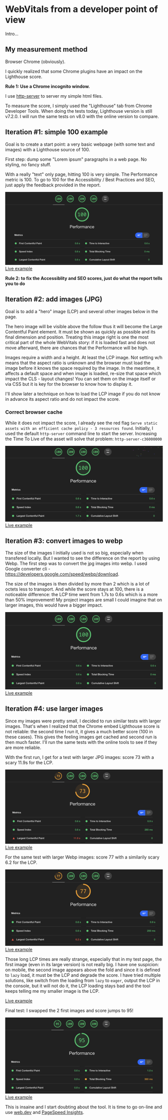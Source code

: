 # WebVitals from a developer point of view

Intro...

## My measurement method

Browser Chrome (obviously).

I quickly realized that some Chrome plugins have an impact on the Lighthouse score.

**Rule 1: Use a Chrome incognito window.**

I use [http-server](https://github.com/http-party/http-server) to server my simple html files.

To measure the score, I simply used the "Lighthouse" tab from Chrome Developer Tools. When doing the tests today, Lighthouse version is still v7.2.0. I will run the same tests on v8.0 with the online version to compare.

## Iteration #1: simple 100 example

Goal is to create a start point: a very basic webpage (with some text and images) with a Lighthouse source of 100.

First step: dump some "Lorem ipsum" paragraphs in a web page. No styling, no fancy stuff.

With a really "text" only page, hitting 100 is very simple. The Performance metric is 100. To go to 100 for the Accessibility / Best Practices and SEO, just apply the feedback provided in the report.

![Score for Simple page with paragraphs](./simple/100.png)
[Live example](https://main--webvitals--kptdobe.hlx.live/simple/)

**Rule 2: to fix the Accessiblity and SEO scores, just do what the report tells you to do**

## Iteration #2: add images (JPG)

Goal is to add a "hero" image (LCP) and several other images below in the page.

The hero image will be visible above the follow thus it will become the Large Contentful Paint element. It must be shown as quickly as possible and its final dimension and position. Treating this image right is one the most critical part of the whole WebVitals story: if it is loaded fast and does not move afterward, there are chances that the Performance will be high.

Images require a width and a height. At least the LCP image. Not setting w/h means that the aspect ratio is unknown and the browser must load the image before it knows the space required by the image. In the meantime, it affects a default space and when image is loaded, re-size that space which impact the CLS - layout changes! You can set them on the image itself or via CSS but it is key for the browser to know how to display it.

I'll show later a technique on how to load the LCP image if you do not know in advance its aspect ratio and do not impact the score.

### Correct browser cache

While it does not impact the score, I already see the red flag `Serve static assets with an efficient cache policy - 3 resources found`. Initially, I used the default `http-server` command line to start the server. Increasing the Time To Live of the asset will solve that problem: `http-server-c36000000`

![Score for Simple page with paragraphs and jpegs](./with_jpg/100.png)
[Live example](https://main--webvitals--kptdobe.hlx.live/with_jpg/)

## Iteration #3: convert images to webp

The size of the images I initially used is not so big, especially when transfered locally. But I wanted to see the difference on the report by using Webp. 
The first step was to convert the jpg images into webp. I used Google converter cli - https://developers.google.com/speed/webp/download.

The size of the images is then divided by more than 2 which is a lot of octets less to transport. And while the score stays at 100, there is a noticeable difference: the LCP time went from 1.7s to 0.6s which is a more than 50% improvement! My project images are small I could imagine that on larger images, this would have a bigger impact.

![Score for Simple page with paragraphs and webps](./with_webp/100.png)
[Live example](https://main--webvitals--kptdobe.hlx.live/with_webp/)

## Iteration #4: use larger images

Since my images were pretty small, I decided to run similar tests with larger images. That's when I realized that the Chrome embed Lighthouse score is not reliable: the second time I run it, it gives a much better score (100 in these cases). This gives the feeling images get cached and second run is then much faster. I'll run the same tests with the online tools to see if they are more reliable.

With the first run, I get for a test with larger JPG images: score 73 with a scary 11.9s for the LCP.

![Score for Simple page with paragraphs and large jpegs](./with_large_jpg/73.png)
[Live example](https://main--webvitals--kptdobe.hlx.live/with_large_jpg/)

For the same test with larger Webp images: score 77 with a similarily scary 6.2 for the LCP.

![Score for Simple page with paragraphs and large webps](./with_large_webp/77.png)
[Live example](https://main--webvitals--kptdobe.hlx.live/with_large_webp/)

Those long LCP times are really strange, especially that in my test page, the first image (even in its large version) is not really big. I have one suspicion: on mobile, the second image appears above the fold and since it is defined to `lazy` load, it must be the LCP and degrade the score.
I have tried multiple solutions, like switch from the loading from `lazy` to `eager`, output the LCP in the console, but it will not do it, the LCP loading stays bad and the tool keeps telling me my smaller image is the LCP.

[Live example](https://main--webvitals--kptdobe.hlx.live/with_large_webp/index_debug_LCP.html)

Final test: I swapped the 2 first images and score jumps to 95!

![Score for Simple page with paragraphs and large webps 2](./with_large_webp2/95.png)
[Live example](https://main--webvitals--kptdobe.hlx.live/with_large_webp2/)

This is insaine and I start doubting about the tool. It is time to go on-line and use [web.dev](https://web.dev/measure/) and [PageSpeed Insights](https://developers.google.com/speed/pagespeed/insights/).
